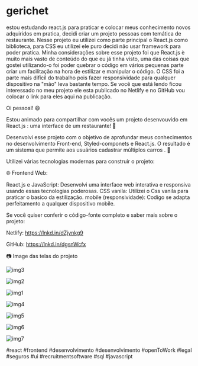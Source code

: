 # gerichet
estou estudando react.js para praticar e colocar meus conhecimento novos adquiridos em pratica, decidi criar um projeto pessoas com temática de restaurante.
Nesse projeto eu utilizei como parte principal o React.js como biblioteca, para CSS eu utilizei ele puro decidi não usar framework para poder pratica.
Minha considerações sobre esse projeto foi que React.js è muito mais vasto de conteúdo do que eu já tinha visto, uma das coisas que gostei utilizando-o foi poder quebrar o código em vários pequenas parte criar um facilitação na hora de estilizar e manipular o código. O CSS foi a parte mais difícil do trabalho pois fazer responsividade para qualquer dispositivo na "mão" leva bastante tempo.
Se você que está lendo ficou interessado no meu projeto ele esta publicado no Netlify e no GitHub vou colocar o link para eles aqui na publicação.

Oi pessoal! 😄

Estou animado para compartilhar com vocês um projeto desenvouvido em React.js : uma interface de um restaurante! 🥘 

Desenvolvi esse projeto com o objetivo de aprofundar meus conhecimentos no desenvolvimento Front-end, Styled-componets e React.js. O resultado é um sistema que permite aos usuários cadastrar múltiplos carros . 🚀

Utilizei várias tecnologias modernas para construir o projeto:

🌐 Frontend Web:

React.js e JavaScript: Desenvolvi uma interface web interativa e responsiva usando essas tecnologias poderosas.
CSS vanila: Utilizei o Css vanila para praticar o basico da estilização.
mobile (responsividade): Codigo se adapta perfeitamento a qualquer dispositivo mobile.

Se você quiser conferir o código-fonte completo e saber mais sobre o projeto:

Netlify: https://lnkd.in/dZjynkg9

GitHub: https://lnkd.in/dgsnWcfx


📷 Image das  telas do projeto

![img3](https://github.com/alexLDSpedroDEV/gerichet/assets/115034319/6094ee57-1a50-45da-81bd-1f7cd0e48c28)

![img2](https://github.com/alexLDSpedroDEV/gerichet/assets/115034319/91e856f2-b1a4-4bf2-8f3b-2da15044ec32)

![img1](https://github.com/alexLDSpedroDEV/gerichet/assets/115034319/ecbc97e0-608d-495c-b899-5046fded43d3)

![img4](https://github.com/alexLDSpedroDEV/gerichet/assets/115034319/e4740ad9-0aef-4151-ba22-8ca0f5e4a2ff)

![img5](https://github.com/alexLDSpedroDEV/gerichet/assets/115034319/57b15a53-6d8c-4e48-9684-1e34a6feceb3)

![img6](https://github.com/alexLDSpedroDEV/gerichet/assets/115034319/b77bf9b8-9882-4b9e-ad71-91b15e60f709)

![img7](https://github.com/alexLDSpedroDEV/gerichet/assets/115034319/9e3611e0-cb2d-4fc5-bd97-d483cd1b4188)


#react 
#frontend
#desenvolvimento 
#desenvolvimento 
#openToWork
#legal  
#seguros #ui 
#recruitmentsoftware 
#sql
#javascript
